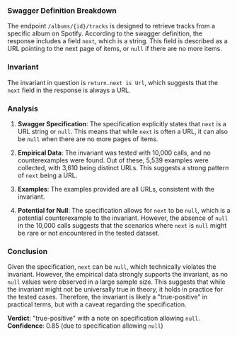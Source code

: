 ### Swagger Definition Breakdown
The endpoint `/albums/{id}/tracks` is designed to retrieve tracks from a specific album on Spotify. According to the swagger definition, the response includes a field `next`, which is a string. This field is described as a URL pointing to the next page of items, or `null` if there are no more items.

### Invariant
The invariant in question is `return.next is Url`, which suggests that the `next` field in the response is always a URL.

### Analysis
1. **Swagger Specification**: The specification explicitly states that `next` is a URL string or `null`. This means that while `next` is often a URL, it can also be `null` when there are no more pages of items.

2. **Empirical Data**: The invariant was tested with 10,000 calls, and no counterexamples were found. Out of these, 5,539 examples were collected, with 3,610 being distinct URLs. This suggests a strong pattern of `next` being a URL.

3. **Examples**: The examples provided are all URLs, consistent with the invariant.

4. **Potential for Null**: The specification allows for `next` to be `null`, which is a potential counterexample to the invariant. However, the absence of `null` in the 10,000 calls suggests that the scenarios where `next` is `null` might be rare or not encountered in the tested dataset.

### Conclusion
Given the specification, `next` can be `null`, which technically violates the invariant. However, the empirical data strongly supports the invariant, as no `null` values were observed in a large sample size. This suggests that while the invariant might not be universally true in theory, it holds in practice for the tested cases. Therefore, the invariant is likely a "true-positive" in practical terms, but with a caveat regarding the specification.

**Verdict**: "true-positive" with a note on specification allowing `null`.
**Confidence**: 0.85 (due to specification allowing `null`)
